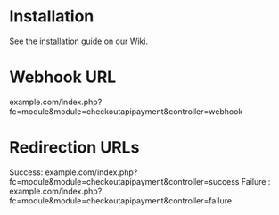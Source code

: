 Installation
============

See the [installation guide](https://github.com/CKOTech/checkout-prestashop-plugin/wiki/Installation) on our [Wiki](https://github.com/CKOTech/checkout-prestashop-plugin/wiki).

Webhook URL
===========
example.com/index.php?fc=module&module=checkoutapipayment&controller=webhook

Redirection URLs
================
Success: example.com/index.php?fc=module&module=checkoutapipayment&controller=success
Failure : example.com/index.php?fc=module&module=checkoutapipayment&controller=failure